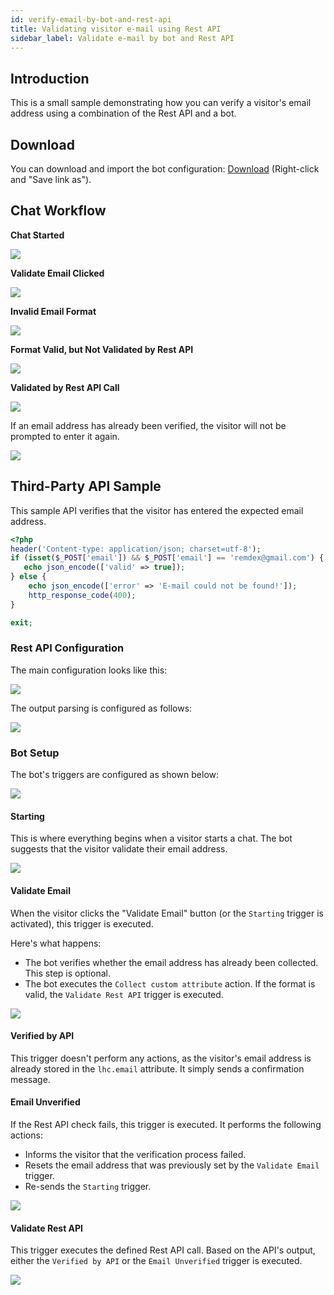 ```yaml
---
id: verify-email-by-bot-and-rest-api
title: Validating visitor e-mail using Rest API
sidebar_label: Validate e-mail by bot and Rest API
---
```


## Introduction

This is a small sample demonstrating how you can verify a visitor's email address using a combination of the Rest API and a bot.

## Download

You can download and import the bot configuration:
[Download](/img/bot/bot-email.json) (Right-click and "Save link as").

## Chat Workflow

**Chat Started**

![](/img/bot/chat-workflow-started.png)

**Validate Email Clicked**

![](/img/bot/validate-e-mail-clicked.png)

**Invalid Email Format**

![](/img/bot/invalid-format-email.png)

**Format Valid, but Not Validated by Rest API**

![](/img/bot/format-valid-but-not-rest-api.png)

**Validated by Rest API Call**

![](/img/bot/valid-rest-api.png)

If an email address has already been verified, the visitor will not be prompted to enter it again.

![](/img/bot/already-verified-email.png)

## Third-Party API Sample

This sample API verifies that the visitor has entered the expected email address.

```php
<?php
header('Content-type: application/json; charset=utf-8');
if (isset($_POST['email']) && $_POST['email'] == 'remdex@gmail.com') {
   echo json_encode(['valid' => true]);
} else {
    echo json_encode(['error' => 'E-mail could not be found!']);
    http_response_code(400);
}

exit;
```

### Rest API Configuration

The main configuration looks like this:

![](/img/bot/validate-email-rest-api.png)

The output parsing is configured as follows:

![](/img/bot/validate-email-output-parsing.png)

### Bot Setup

The bot's triggers are configured as shown below:

![](/img/bot/validate-email-triggers.png)

#### Starting

This is where everything begins when a visitor starts a chat. The bot suggests that the visitor validate their email address.

![](/img/bot/starting-validate-email.png)

#### Validate Email

When the visitor clicks the "Validate Email" button (or the `Starting` trigger is activated), this trigger is executed.

Here's what happens:

*   The bot verifies whether the email address has already been collected. This step is optional.
*   The bot executes the `Collect custom attribute` action. If the format is valid, the `Validate Rest API` trigger is executed.

![](/img/bot/validate-email-starting-format.png)

#### Verified by API

This trigger doesn't perform any actions, as the visitor's email address is already stored in the `lhc.email` attribute. It simply sends a confirmation message.

#### Email Unverified

If the Rest API check fails, this trigger is executed. It performs the following actions:

*   Informs the visitor that the verification process failed.
*   Resets the email address that was previously set by the `Validate Email` trigger.
*   Re-sends the `Starting` trigger.

![](/img/bot/email-unverified.png)

#### Validate Rest API

This trigger executes the defined Rest API call. Based on the API's output, either the `Verified by API` or the `Email Unverified` trigger is executed.

![](/img/bot/validate-email-rest-api-call.png)
